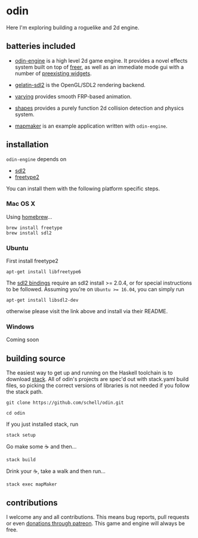 odin
====
Here I'm exploring building a roguelike and 2d engine.

batteries included
------------------
* [odin-engine](https://github.com/schell/odin/tree/master/odin-engine) is a high
  level 2d game engine. It provides a novel effects system built on top of
  [freer](https://gitlab.com/queertypes/freer), as well as an immediate mode gui
  with a number of [preexisting widgets](https://github.com/schell/odin/tree/master/odin-engine/src/Odin/Engine/GUI).

* [gelatin-sdl2](https://github.com/schell/gelatin/tree/master/gelatin-sdl2)
  is the OpenGL/SDL2 rendering backend.

* [varying](https://github.com/schell/varying) provides smooth FRP-based
  animation.

* [shapes](https://github.com/ublubu/shapes) provides a purely function 2d
  collision detection and physics system.

* [mapmaker](https://github.com/schell/odin/blob/master/app/MapMaker.hs) is an
  example application written with `odin-engine`.

installation
------------
`odin-engine` depends on

* [sdl2](http://libsdl.org)
* [freetype2](https://www.freetype.org/index.html)

You can install them with the following platform specific steps.

### Mac OS X

Using [homebrew](https://brew.sh/)...

    brew install freetype
    brew install sdl2

### Ubuntu
First install freetype2

    apt-get install libfreetype6

The [sdl2 bindings](https://github.com/haskell-game/sdl2) require an sdl2
install >= 2.0.4, or for special instructions to be followed. Assuming you're
on `Ubuntu >= 16.04`, you can simply run

    apt-get install libsdl2-dev

otherwise please visit the link above and install via their README.

### Windows
Coming soon


building source
---------------
The easiest way to get up and running on the Haskell toolchain is to download
[stack](https://docs.haskellstack.org/en/stable/README/). All of odin's projects
are spec'd out with stack.yaml build files, so picking the correct versions of
libraries is not needed if you follow the stack path.

    git clone https://github.com/schell/odin.git

    cd odin

If you just installed stack, run

    stack setup

Go make some ☕ and then...

    stack build

Drink your ☕, take a walk and then run...

    stack exec mapMaker

contributions
-------------
I welcome any and all contributions. This means bug reports, pull requests or
even [donations through patreon](https://www.patreon.com/schell). This game and
engine will always be free.
